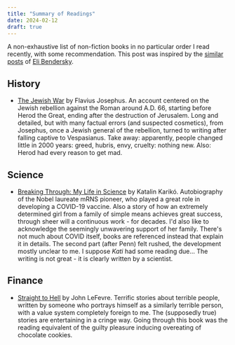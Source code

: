 ```yaml
---
title: "Summary of Readings"
date: 2024-02-12
draft: true
---
```


A non-exhaustive list of non-fiction books in no particular order I read recently,
with some recommendation. This post was inspired
by the [similar posts][] of [Eli Bendersky][].

[similar posts]: https://eli.thegreenplace.net/tag/book-reviews
[Eli Bendersky]: https://eli.thegreenplace.net/

## History

 - [The Jewish War](https://www.goodreads.com/book/show/415654.The_Jewish_War) by Flavius Josephus.
    An account centered on the Jewish rebellion against the Roman around A.D. 66, starting before
    Herod the Great, ending after the destruction of Jerusalem. Long and detailed, but with many
    factual errors (and suspected cosmetics), from Josephus, once a Jewish general of the rebellion,
    turned to writing after falling captive to Vespasianus. Take away: apparently, people changed
    little in 2000 years: greed, hubris, envy, cruelty: nothing new. Also: Herod had every reason to get mad.

## Science

  - [Breaking Through: My Life in Science](https://www.goodreads.com/en/book/show/123025953) by Katalin Karikó.
    Autobiography of the Nobel laureate mRNS pioneer, who played a great role in developing a COVID-19 vaccine.
    Also a story of how an extremely determined girl from a family of simple means achieves
    great success, through sheer will a continuous work - for decades.
    I'd also like to acknowledge the seemingly unwavering support of her family.
    There's not much about COVID itself, books are referenced instead that explain it in details.
    The second part (after Penn) felt rushed, the development mostly unclear to me.
    I suppose _Kati_ had some reading due...
    The writing is not great - it is clearly written by a scientist.

## Finance

  - [Straight to Hell](https://www.goodreads.com/book/show/21535674-straight-to-hell) by John LeFevre.
    Terrific stories about terrible people, written by someone who portrays himself as a similarly terrible
    person, with a value system completely foreign to me. The (supposedly true) stories are entertaining
    in a cringe way. Going through this book was the reading equivalent of the guilty pleasure inducing
    overeating of chocolate cookies.
